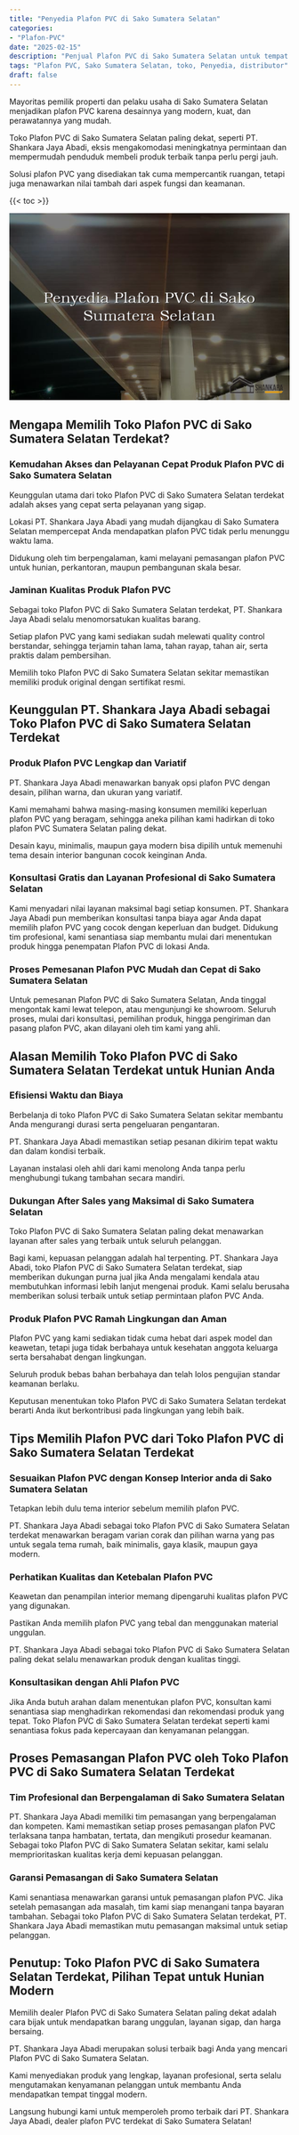 ```yaml
---
title: "Penyedia Plafon PVC di Sako Sumatera Selatan"
categories: 
- "Plafon-PVC"
date: "2025-02-15"
description: "Penjual Plafon PVC di Sako Sumatera Selatan untuk tempat tinggal, perkantoran, dan gerai. Material terbaik, beragam motif, pilihan warna menarik, beserta layanan penempatan dikerjakan oleh teknisi ahli dan jaminan resmi!|Servis distribusi Plafon PVC di Sako Sumatera Selatan untuk keperluan rumah, kantor, atau ritel, dengan plafon berkualitas dan penempatan oleh tim ahli dan kepastian resmi.|Alternatif Plafon PVC di Sako Sumatera Selatan yang terpercaya untuk tempat tinggal, kantor, serta toko, bersama material terbaik dan pemasangan oleh tenaga ahli berpengalaman dan garansi resmi.|Penyediaan Plafon PVC di Sako Sumatera Selatan untuk tempat tinggal, perkantoran, dan gerai, beserta plafon unggulan dan instalasi oleh tim profesional, lengkap dengan kepastian resmi.}"
tags: "Plafon PVC, Sako Sumatera Selatan, toko, Penyedia, distributor"
draft: false
---
```


Mayoritas pemilik properti dan pelaku usaha di Sako Sumatera Selatan menjadikan plafon PVC karena desainnya yang modern, kuat, dan perawatannya yang mudah.

Toko Plafon PVC di Sako Sumatera Selatan paling dekat, seperti PT. Shankara Jaya Abadi, eksis mengakomodasi meningkatnya permintaan dan mempermudah penduduk membeli produk terbaik tanpa perlu pergi jauh.

Solusi plafon PVC yang disediakan tak cuma mempercantik ruangan, tetapi juga menawarkan nilai tambah dari aspek fungsi dan keamanan.

{{< toc >}}

![Penyedia Plafon PVC di Sako Sumatera Selatan](/images/Plafon-PVC/Penyedia-Plafon-PVC-di-Sako-Sumatera-Selatan.png)


## Mengapa Memilih Toko Plafon PVC di Sako Sumatera Selatan Terdekat?

### Kemudahan Akses dan Pelayanan Cepat Produk Plafon PVC di Sako Sumatera Selatan

Keunggulan utama dari toko Plafon PVC di Sako Sumatera Selatan terdekat adalah akses yang cepat serta pelayanan yang sigap.

Lokasi PT. Shankara Jaya Abadi yang mudah dijangkau di Sako Sumatera Selatan mempercepat Anda mendapatkan plafon PVC tidak perlu menunggu waktu lama.

Didukung oleh tim berpengalaman, kami melayani pemasangan plafon PVC untuk hunian, perkantoran, maupun pembangunan skala besar.

### Jaminan Kualitas Produk Plafon PVC

Sebagai toko Plafon PVC di Sako Sumatera Selatan terdekat, PT. Shankara Jaya Abadi selalu menomorsatukan kualitas barang.

Setiap plafon PVC yang kami sediakan sudah melewati quality control berstandar, sehingga terjamin tahan lama, tahan rayap, tahan air, serta praktis dalam pembersihan.

Memilih toko Plafon PVC di Sako Sumatera Selatan sekitar memastikan memiliki produk original dengan sertifikat resmi.

## Keunggulan PT. Shankara Jaya Abadi sebagai Toko Plafon PVC di Sako Sumatera Selatan Terdekat

### Produk Plafon PVC Lengkap dan Variatif

PT. Shankara Jaya Abadi menawarkan banyak opsi plafon PVC dengan desain, pilihan warna, dan ukuran yang variatif.

Kami memahami bahwa masing-masing konsumen memiliki keperluan plafon PVC yang beragam, sehingga aneka pilihan kami hadirkan di toko plafon PVC Sumatera Selatan paling dekat.

Desain kayu, minimalis, maupun gaya modern bisa dipilih untuk memenuhi tema desain interior bangunan cocok keinginan Anda.

### Konsultasi Gratis dan Layanan Profesional di Sako Sumatera Selatan

Kami menyadari nilai layanan maksimal bagi setiap konsumen. PT. Shankara Jaya Abadi pun memberikan konsultasi tanpa biaya agar Anda dapat memilih plafon PVC yang cocok dengan keperluan dan budget. Didukung tim profesional, kami senantiasa siap membantu mulai dari menentukan produk hingga penempatan Plafon PVC di lokasi Anda.

### Proses Pemesanan Plafon PVC Mudah dan Cepat di Sako Sumatera Selatan

Untuk pemesanan Plafon PVC di Sako Sumatera Selatan, Anda tinggal mengontak kami lewat telepon, atau mengunjungi ke showroom. Seluruh proses, mulai dari konsultasi, pemilihan produk, hingga pengiriman dan pasang plafon PVC, akan dilayani oleh tim kami yang ahli.

## Alasan Memilih Toko Plafon PVC di Sako Sumatera Selatan Terdekat untuk Hunian Anda

### Efisiensi Waktu dan Biaya

Berbelanja di toko Plafon PVC di Sako Sumatera Selatan sekitar membantu Anda mengurangi durasi serta pengeluaran pengantaran.

PT. Shankara Jaya Abadi memastikan setiap pesanan dikirim tepat waktu dan dalam kondisi terbaik.

Layanan instalasi oleh ahli dari kami menolong Anda tanpa perlu menghubungi tukang tambahan secara mandiri.

### Dukungan After Sales yang Maksimal di Sako Sumatera Selatan

Toko Plafon PVC di Sako Sumatera Selatan paling dekat menawarkan layanan after sales yang terbaik untuk seluruh pelanggan.

Bagi kami, kepuasan pelanggan adalah hal terpenting. PT. Shankara Jaya Abadi, toko Plafon PVC di Sako Sumatera Selatan terdekat, siap memberikan dukungan purna jual jika Anda mengalami kendala atau membutuhkan informasi lebih lanjut mengenai produk. Kami selalu berusaha memberikan solusi terbaik untuk setiap permintaan plafon PVC Anda.

### Produk Plafon PVC Ramah Lingkungan dan Aman

Plafon PVC yang kami sediakan tidak cuma hebat dari aspek model dan keawetan, tetapi juga tidak berbahaya untuk kesehatan anggota keluarga serta bersahabat dengan lingkungan.

Seluruh produk bebas bahan berbahaya dan telah lolos pengujian standar keamanan berlaku.

Keputusan menentukan toko Plafon PVC di Sako Sumatera Selatan terdekat berarti Anda ikut berkontribusi pada lingkungan yang lebih baik.

## Tips Memilih Plafon PVC dari Toko Plafon PVC di Sako Sumatera Selatan Terdekat

### Sesuaikan Plafon PVC dengan Konsep Interior anda di Sako Sumatera Selatan

Tetapkan lebih dulu tema interior sebelum memilih plafon PVC.

PT. Shankara Jaya Abadi sebagai toko Plafon PVC di Sako Sumatera Selatan terdekat menawarkan beragam varian corak dan pilihan warna yang pas untuk segala tema rumah, baik minimalis, gaya klasik, maupun gaya modern.

### Perhatikan Kualitas dan Ketebalan Plafon PVC

Keawetan dan penampilan interior memang dipengaruhi kualitas plafon PVC yang digunakan.

Pastikan Anda memilih plafon PVC yang tebal dan menggunakan material unggulan.

PT. Shankara Jaya Abadi sebagai toko Plafon PVC di Sako Sumatera Selatan paling dekat selalu menawarkan produk dengan kualitas tinggi.

### Konsultasikan dengan Ahli Plafon PVC

Jika Anda butuh arahan dalam menentukan plafon PVC, konsultan kami senantiasa siap menghadirkan rekomendasi dan rekomendasi produk yang tepat. Toko Plafon PVC di Sako Sumatera Selatan terdekat seperti kami senantiasa fokus pada kepercayaan dan kenyamanan pelanggan.

## Proses Pemasangan Plafon PVC oleh Toko Plafon PVC di Sako Sumatera Selatan Terdekat

### Tim Profesional dan Berpengalaman di Sako Sumatera Selatan

PT. Shankara Jaya Abadi memiliki tim pemasangan yang berpengalaman dan kompeten. Kami memastikan setiap proses pemasangan plafon PVC terlaksana tanpa hambatan, tertata, dan mengikuti prosedur keamanan. Sebagai toko Plafon PVC di Sako Sumatera Selatan sekitar, kami selalu memprioritaskan kualitas kerja demi kepuasan pelanggan.

### Garansi Pemasangan di Sako Sumatera Selatan

Kami senantiasa menawarkan garansi untuk pemasangan plafon PVC. Jika setelah pemasangan ada masalah, tim kami siap menangani tanpa bayaran tambahan. Sebagai toko Plafon PVC di Sako Sumatera Selatan terdekat, PT. Shankara Jaya Abadi memastikan mutu pemasangan maksimal untuk setiap pelanggan.

## Penutup: Toko Plafon PVC di Sako Sumatera Selatan Terdekat, Pilihan Tepat untuk Hunian Modern

Memilih dealer Plafon PVC di Sako Sumatera Selatan paling dekat adalah cara bijak untuk mendapatkan barang unggulan, layanan sigap, dan harga bersaing.

PT. Shankara Jaya Abadi merupakan solusi terbaik bagi Anda yang mencari Plafon PVC di Sako Sumatera Selatan.

Kami menyediakan produk yang lengkap, layanan profesional, serta selalu mengutamakan kenyamanan pelanggan untuk membantu Anda mendapatkan tempat tinggal modern.

Langsung hubungi kami untuk memperoleh promo terbaik dari PT. Shankara Jaya Abadi, dealer plafon PVC terdekat di Sako Sumatera Selatan!